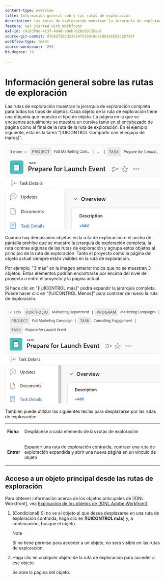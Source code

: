 ```yaml
---
content-type: overview
title: Información general sobre las rutas de exploración
description: Las rutas de exploración muestran la jerarquía de exploración completa para todos los tipos de objetos.
feature: Get Started with Workfront
exl-id: c4103f8e-4c3f-4d4d-a0eb-628c60735ab7
source-git-commit: d7b8d7285d23d14f5390c9de1001de553c2b796f
workflow-type: tm+mt
source-wordcount: '291'
ht-degree: 1%

---
```


# Información general sobre las rutas de exploración

Las rutas de exploración muestran la jerarquía de exploración completa para todos los tipos de objetos. Cada objeto de la ruta de exploración tiene una etiqueta que muestra el tipo de objeto. La página en la que se encuentra actualmente se muestra en cursiva tanto en el encabezado de página como al final de la ruta de la ruta de exploración. En el ejemplo siguiente, esta es la tarea &quot;[!UICONTROL Compartir con el equipo de marca]&quot;.

![Ruta de exploración contraída](assets/NWE-collapsed-breadcrumb.png)

Cuando hay demasiados objetos en la ruta de exploración o el ancho de pantalla prohíbe que se muestre la jerarquía de exploración completa, la ruta contrae algunas de las rutas de exploración y agrupa estos objetos al principio de la ruta de exploración. Tanto el proyecto como la página del objeto actual siempre están visibles en la ruta de exploración.

Por ejemplo, &quot;3 más&quot; en la imagen anterior indica que no se muestran 3 objetos. Estos elementos podrían encontrarse por encima del nivel de proyecto o entre el proyecto y la página actual.

Si hace clic en &quot;[!UICONTROL más]&quot; podrá expandir la jerarquía completa. Puede hacer clic en &quot;[!UICONTROL Menos]&quot; para contraer de nuevo la ruta de exploración.

![Ruta de exploración expandida](assets/NWE-expanded-breadcrumb.png)

También puede utilizar las siguientes teclas para desplazarse por las rutas de exploración:

<table style="table-layout:auto"> 
 <col> 
 <col> 
 <tbody> 
  <tr> 
   <td role="rowheader"><strong>Ficha</strong> </td> 
   <td> <p>Desplácese a cada elemento de las rutas de exploración</p> </td> 
  </tr> 
  <tr> 
   <td role="rowheader"><strong>Entrar</strong> </td> 
   <td> <p>Expandir una ruta de exploración contraída, contraer una ruta de exploración expandida y abrir una nueva página en un vínculo de objeto</p> </td> 
  </tr> 
 </tbody> 
</table>



<!--drafted: this is no longer possible, since we removed Campaigns, but it might come back as part of Maestro: 

## Multi-object breadcrumbs

>[!NOTE]
>
>The information in this article is available only in the Preview environment when you participate in the [!UICONTROL Campaigns] beta program. The functionality described here might not be fully available yet. For more information about current available features and how to enroll, see [Campaigns beta].

Some objects can belong to multiple parent objects. For example, a project can belong to multiple campaigns. In this case, all the campaigns that the project belongs to display in the breadcrumb.

The multi-object listing in the breadcrumb (for example, the campaigns) displays the number of parent objects which expands into a list to display all the campaigns that the project is associated with. For more information, see [Add objects to a campaign](../../manage-work/campaigns/add-objects-to-a-campaign.md).


![Project with multiple campaigns in the breadcrumb](assets/project-with-multiple-campaigns-in-breadcrumb.png)

-->

## Acceso a un objeto principal desde las rutas de exploración

Para obtener información acerca de los objetos principales de [!DNL Workfront], vea [Explicación de los objetos de  [!DNL Adobe Workfront]](../../workfront-basics/navigate-workfront/workfront-navigation/understand-objects.md).

1. (Condicional) Si no ve el objeto al que desea desplazarse en una ruta de exploración contraída, haga clic en **[!UICONTROL más]** y, a continuación, busque el objeto.

   >[!NOTE]
   >
   >Si no tiene permiso para acceder a un objeto, no será visible en las rutas de exploración.

1. Haga clic en cualquier objeto de la ruta de exploración para acceder a ese objeto.

   Se abre la página del objeto.
